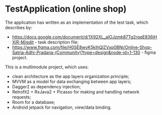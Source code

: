 # TestApplication (online shop)
The application has written as an implementation of the test task, which describes by: 
- https://docs.google.com/document/d/1X92XL_aIOJzmk87Tg2rqqE836jHXjR-M/edit - task description file;
- https://www.figma.com/file/H0SE8wvK5kIhQlZVxp0BNj/Online-Shop-Satria-Adhi-Pradana-(Community)?type=design&node-id=1-130 - figma project.

This is a mutlimodule project, which uses:
- clean architecture as the app layers organization principle;
- MVVM as a model for data exchanging between app layers;
- Dagger2 as dependency injection;
- Retrofit2 + RxJava2 + Picasso for making and handling network requests;
- Room for a database;
- Android jetpack for navigation, view/data binding.
